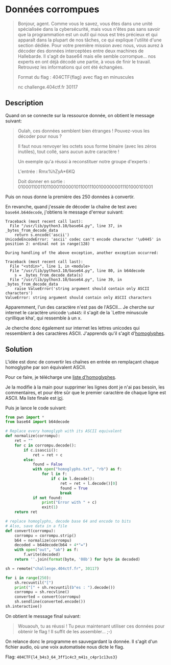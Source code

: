# Données corrompues

> Bonjour, agent. Comme vous le savez, vous êtes dans une unité spécialisée dans la cybersécurité, mais vous n'êtes pas sans savoir que la programmation est un outil qui nous est très précieux et qui apparaît dans la plupart de nos tâches, ce qui explique l'utilité d'une section dédiée.
Pour votre première mission avec nous, vous aurez à décoder des données interceptées entre deux machines de Hallebarde. Il s'agit de base64 mais elle semble corrompue... nos experts en ont déjà décodé une partie, à vous de finir le travail. Retrouvez les informations qui ont été échangées.
>
> Format du flag : 404CTF{flag} avec flag en minuscules
>
> nc challenge.404ctf.fr 30117

## Description

Quand on se connecte sur la ressource donnée, on obtient le message suivant:

> Oulah, ces données semblent bien étranges ! Pouvez-vous les décoder pour nous ?
>
> Il faut nous renvoyer les octets sous forme binaire (avec les zéros inutiles), tout collé, sans aucun autre caractère !
>
> Un exemple qu'a réussi à reconstituer notre groupe d'experts :
>
> L'entrée : Rmх%hZуА*6KQ
>
> Doit donner en sortie : 01000110011011000110000101100111001000000011101000101001

Puis on nous donne la première des 250 données à convertir.

En revanche, quand j'essaie de décoder la chaîne de test avec `base64.b64decode`, j'obtiens le message d'erreur suivant:

```
Traceback (most recent call last):
  File "/usr/lib/python3.10/base64.py", line 37, in _bytes_from_decode_data
    return s.encode('ascii')
UnicodeEncodeError: 'ascii' codec can't encode character '\u0445' in position 2: ordinal not in range(128)

During handling of the above exception, another exception occurred:

Traceback (most recent call last):
  File "<stdin>", line 1, in <module>
  File "/usr/lib/python3.10/base64.py", line 80, in b64decode
    s = _bytes_from_decode_data(s)
  File "/usr/lib/python3.10/base64.py", line 39, in _bytes_from_decode_data
    raise ValueError('string argument should contain only ASCII characters')
ValueError: string argument should contain only ASCII characters
```

Apparemment, l'un des caractère n'est pas de l'ASCII...
Je cherche sur internet le caractère unicode `\u0445`: il s'agit de la `Lettre minuscule cyrillique kha', qui ressemble à un x.

Je cherche donc également sur internet les lettres unicodes qui ressemblent à des caractères ASCII. J'apprends qu'il s'agit d'[homoglyphes](https://fr.wikipedia.org/wiki/Homoglyphe).

## Solution

L'idée est donc de convertir les chaînes en entrée en remplaçant chaque homoglyphe par son équivalent ASCII.

Pour ce faire, je télécharge une [liste d'homoglyphes](https://github.com/codebox/homoglyph/blob/master/raw_data/chars.txt).

Je la modifie à la main pour supprimer les lignes dont je n'ai pas besoin, les commentaires, et pour être sûr que le premier caractère de chaque ligne est ASCII.
Ma liste finale est [ici](ressources/homoglyphs.txt).

Puis je lance le code suivant:

```python
from pwn import *
from base64 import b64decode

# Replace every homoglyph with its ASCII equivalent
def normalize(corrompu):
    ret = ""
    for c in corrompu.decode():
        if c.isascii():
            ret = ret + c
        else:
            found = False
            with open("homoglyphs.txt", "rb") as f:
                for l in f:
                    if c in l.decode():
                        ret = ret + l.decode()[0]
                        found = True
                        break
            if not found:
                print("Error with " + c)
                exit(1)
    return ret

# replace homoglyphs, decode base 64 and encode to bits
# Also, save data in a file
def convert(corrompu):
    corrompu = corrompu.strip()
    b64 = normalize(corrompu)
    decoded = b64decode(b64 + 4*"=")
    with open("out", "ab") as f:
        f.write(decoded)
    return ''.join(format(byte, '08b') for byte in decoded)

sh = remote("challenge.404ctf.fr", 30117)

for i in range(250):
    sh.recvuntil("[")
    print("[" + sh.recvuntil(b"es : ").decode())
    corrompu = sh.recvline()
    converted = convert(corrompu)
    sh.sendline(converted.encode())
sh.interactive()
```

On obtient le message final suivant:

> Wouaouh, tu as réussi ! Tu peux maintenant utiliser ces données pour obtenir le flag ! Il suffit de les assembler... ;-)

On relance donc le programme en sauvegardant la donnée.
Il s'agit d'un fichier audio, où une voix automatisée nous dicte le flag.

Flag: `404CTF{l4_b4s3_64_3ff1c4c3_m41s_c4pr1c13us3}`